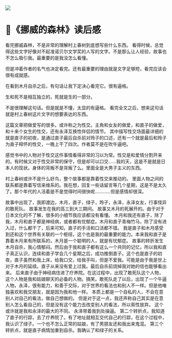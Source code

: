 <img src="https://gimg2.baidu.com/image_search/src=http%3A%2F%2Fsafe-img.xhscdn.com%2Fbw1%2Fb98d6fc3-3349-421b-8f6d-69d6f1547a09%3FimageView2%2F2%2Fw%2F1080%2Fformat%2Fjpg&refer=http%3A%2F%2Fsafe-img.xhscdn.com&app=2002&size=f9999,10000&q=a80&n=0&g=0n&fmt=auto?sec=1758187405&t=4d04f9ba14b543ac2da80956ededf23b" />

# 📖《挪威的森林》读后感

看完挪威森林，不是非常的理解村上春树到底想写些什么东西。 看得时候，总觉得这些文字好像对不起准诺贝尔文学奖的人写的文字。不是那么让人经验，故事也不怎么吸引我。最重要的是我没怎么看懂。

但是冲着作者的名气也决定看完。还有最重要的理由就是文字足够短，看完应该会很有成就感。

在看到木月自杀之后，有句话让我下定决心看完它。很有逼格。

生和死不是相互独立的，死就是生的一部分。

不是很理解这句话。但是就是不懂，太显的有逼格。
看完全文之后，想来这句话就是村上春树这片文字的想要表达的东西。

这篇文章把做爱写的很多。或许称之为性交。主角和女友的做爱，和直子的做爱，和十来个女生的性交，还有永泽互换性伴侣的情节。 其中描写性交场面最详细的就是直子的初夜，是通过直子最后自杀前对玲子的口述，还有一个就是最后和玲子为直子释怀的性交，一晚上干了四次。作者莫不是在吹牛逼吧。

感觉书中的人物对于性交这件事情看得非常的习以为常。性交是和爱情分割开来的。有时候又对于性交非常的保守，但是却可以口交……我的天，这是不是就是日本人的现状。身体的背叛不是背叛了么。里面全是大男子主义的东西。

村上春树或许不是什么好鸟，整个故事都是靠着性交来推动的。
里面人物之间的联系都是靠着写信来维系的。我在想，回复一些话留言等几个星期，这是不是太久了。那个年代的人活着是不是觉得时间很快呢…………但是感情却很深。

故事中出现了，我即渡边，木月，直子，绿子，玲子，永泽，永泽女友，行事怪异的敢死队。 故事发生在我的高三到大三期间。
故事又木月的死展开的。由于对于日本文化的不了解，很多的小细节我应该都没有看懂。
木月和我还有直子，除了我，木月和直子都是神经病，或者都有忧郁症。木月和直子青梅竹马，除了没有进入过，什么都干了，后来可知，直子的手活和口活都不错。
我是直子和木月感受到还和这个世界有关联的一个枢纽，这个也是我的最重要的能力。本来我和直子是靠着木月来有所联系的，木月是一个聪明的人，就是有忧郁症。
故事的转折发生木月自杀，我心情郁闷。然后由于我和直子都有这么一个共同的记忆，所以我和直子真正认识，连续和直子学会几个星期之后，成功推倒直子。这个也是直子的初夜，直子虽然和我上床，给我口交，给我手叫，但是不爱我。可能是由于我是世上对于木月的延续。直子从来没有爱上过我。最后自杀前烧掉我对她的信也能够看出来。
后来直子由于神经病住进了疗养院。在这过程中，出现了敢死队这个人物，这个人物是我和姑娘聊天的必备的人物。搞笑。敢死队走了以后，出现了一个牛逼人物，永泽，很有能力，和善于交际，对于世界的看法也和别人不一样。但是他唯独喜欢和我交朋友，就是因为我和他一样。
本质上都是一个自私的人，不会在意别人对自己的看法，做自己想做的。
但是对于这一点，我还声称自己其实是在意别人怎么看自己的，但是没有这个能力去改变别人的看法，所以索性放弃。
这个或许就是我和永泽的最大的不同。
永泽带着我到处操逼。
第二个转折点，我知道了直子的行踪，去了疗养院了。有了地址就相互交代自己的行踪，在这个过程中，我认识了绿子。一个也不怎么正常的姑娘，有了男朋友还和我出来鬼混。
第三个转折点，就是直子病情加重到自杀。我确认了和绿子的关系。
